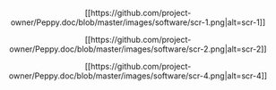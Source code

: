 <p align="center">
[[https://github.com/project-owner/Peppy.doc/blob/master/images/software/scr-1.png|alt=scr-1]]
</p>
<p align="center">
[[https://github.com/project-owner/Peppy.doc/blob/master/images/software/scr-2.png|alt=scr-2]]
</p>
<p align="center">
[[https://github.com/project-owner/Peppy.doc/blob/master/images/software/scr-4.png|alt=scr-4]]
</p>
